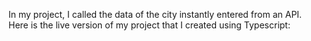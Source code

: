 In my project, I called the data of the city instantly entered from an API. Here is the live version of my project that I created using Typescript:
